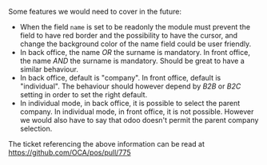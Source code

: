 Some features we would need to cover in the future:

  - When the field `name` is set to be readonly the module must prevent
    the field to have red border and the possibility to have the cursor,
    and change the background color of the name field could be user
    friendly.
  - In back office, the name *OR* the surname is mandatory. In front
    office, the name *AND* the surname is mandatory. Should be great to
    have a similar behaviour.
  - In back office, default is "company". In front office, default is
    "individual". The behaviour should however depend by *B2B* or *B2C*
    setting in order to set the right default.
  - In individual mode, in back office, it is possible to select the
    parent company. In individual mode, in front office, it is not
    possible. However we would also have to say that odoo doesn't permit
    the parent company selection.

The ticket referencing the above information can be read at
<https://github.com/OCA/pos/pull/775>
